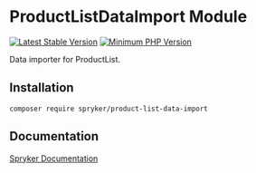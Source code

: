 # ProductListDataImport Module
[![Latest Stable Version](https://poser.pugx.org/spryker/product-list-data-import/v/stable.svg)](https://packagist.org/packages/spryker/product-list-data-import)
[![Minimum PHP Version](https://img.shields.io/badge/php-%3E%3D%208.0-8892BF.svg)](https://php.net/)

Data importer for ProductList.

## Installation

```
composer require spryker/product-list-data-import
```

## Documentation

[Spryker Documentation](https://docs.spryker.com)
